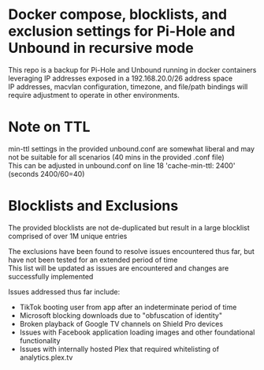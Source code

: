 # Docker compose, blocklists, and exclusion settings for Pi-Hole and Unbound in recursive mode

This repo is a backup for Pi-Hole and Unbound running in docker containers leveraging IP addresses exposed in a 192.168.20.0/26 address space\
IP addresses, macvlan configuration, timezone, and file/path bindings will require adjustment to operate in other environments.

# Note on TTL

min-ttl settings in the provided unbound.conf are somewhat liberal and may not be suitable for all scenarios (40 mins in the provided .conf file)\
This can be adjusted in unbound.conf on line 18 'cache-min-ttl: 2400' (seconds 2400/60=40)

# Blocklists and Exclusions

The provided blocklists are not de-duplicated but result in a large blocklist comprised of over 1M unique entries

The exclusions have been found to resolve issues encountered thus far, but have not been tested for an extended period of time\
This list will be updated as issues are encountered and changes are successfully implemented

Issues addressed thus far include:
- TikTok booting user from app after an indeterminate period of time
- Microsoft blocking downloads due to "obfuscation of identity"
- Broken playback of Google TV channels on Shield Pro devices
- Issues with Facebook application loading images and other foundational functionality
- Issues with internally hosted Plex that required whitelisting of analytics.plex.tv